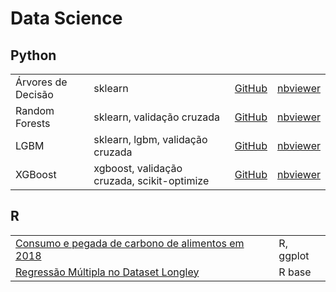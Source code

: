 # Data Science

## Python

<table>
 <tr>
  <td>Árvores de Decisão</td>
  <td>sklearn</td>
  <td><a href="/notebooks/01_arvore_decisao.ipynb">GitHub</a></td>
  <td><a href="https://nbviewer.jupyter.org/github/jhklarcher/data-science/blob/master/notebooks/01_arvore_decisao.ipynb">nbviewer</a></td>
 </tr>
 <tr>
  <td>Random Forests</td>
  <td>sklearn, validação cruzada</td>
  <td><a href="/notebooks/02_random_forest.ipynb">GitHub</a></td>
  <td><a href="https://nbviewer.jupyter.org/github/jhklarcher/data-science/blob/master/notebooks/02_random_forest.ipynb">nbviewer</a></td>
 </tr>
 <tr>
  <td>LGBM</td>
  <td>sklearn, lgbm, validação cruzada</td>
  <td><a href="/notebooks/03_LGBM.ipynb">GitHub</a></td>
  <td><a href="https://nbviewer.jupyter.org/github/jhklarcher/data-science/blob/master/notebooks/03_LGBM.ipynb">nbviewer</a></td>
 </tr>
 <tr>
  <td>XGBoost</td>
  <td>xgboost, validação cruzada, scikit-optimize</td>
  <td><a href="/notebooks/04_xgboost.ipynb">GitHub</a></td>
  <td><a href="https://nbviewer.jupyter.org/github/jhklarcher/data-science/blob/master/notebooks/04_xgboost.ipynb">nbviewer</a></td>
 </tr>
</table>

## R

<table>
 <tr>
  <td><a href="https://jhklarcher.github.io/posts/2020-03-26-food-consumption-and-carbon-footprint-in-2018/">Consumo e pegada de carbono de alimentos em 2018</a></td>
  <td>R, ggplot</td>
 </tr>
  <tr>
  <td><a href="https://jhklarcher.github.io/posts/2020-03-27-regressao-multipla-longley/">Regressão Múltipla no Dataset Longley</a></td>
  <td>R base</td>
 </tr>
</table>

